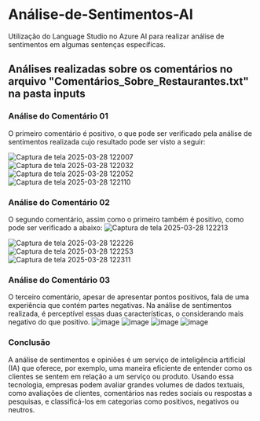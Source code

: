 # Análise-de-Sentimentos-AI
Utilização do Language Studio no Azure AI para realizar análise de sentimentos em algumas sentenças específicas.

## Análises realizadas sobre os comentários no arquivo "Comentários_Sobre_Restaurantes.txt" na pasta inputs

### Análise do Comentário 01
O primeiro comentário é positivo, o que pode ser verificado pela análise de sentimentos realizada cujo resultado pode ser visto a seguir: 

![Captura de tela 2025-03-28 122007](https://github.com/user-attachments/assets/abaff27e-e13a-45a1-b90c-25df1b9041b8)
![Captura de tela 2025-03-28 122032](https://github.com/user-attachments/assets/0f199a17-152c-4ed6-a493-5f1789520691)
![Captura de tela 2025-03-28 122052](https://github.com/user-attachments/assets/9dc7092c-8923-4b84-9da9-de55bc16fa91)
![Captura de tela 2025-03-28 122110](https://github.com/user-attachments/assets/fc177d17-b8a8-4702-9285-d3cfae5ad0ab)


### Análise do Comentário 02
O segundo comentário, assim como o primeiro também é positivo, como pode ser verificado a abaixo:
![Captura de tela 2025-03-28 122213](https://github.com/user-attachments/assets/7e7acb3b-7733-4dd4-86a4-90ebaf258178)

![Captura de tela 2025-03-28 122226](https://github.com/user-attachments/assets/376be60e-9623-41d0-803a-957762719b7a)
![Captura de tela 2025-03-28 122253](https://github.com/user-attachments/assets/b8ad5604-c3fa-4635-b8d2-0ad5ed82e166)
![Captura de tela 2025-03-28 122311](https://github.com/user-attachments/assets/0b256b7e-658e-4e4e-8872-857750171d2d)


### Análise do Comentário 03
O terceiro comentário, apesar de apresentar pontos positivos, fala de uma experiência que contém partes negativas. Na análise de sentimentos realizada, é perceptível essas duas características, o considerando mais negativo do que positivo.
![image](https://github.com/user-attachments/assets/01952467-14b6-41ec-8c00-b5f423fa202a)
![image](https://github.com/user-attachments/assets/fe44e3fa-3b54-4df6-97e3-8059b06537d3)
![image](https://github.com/user-attachments/assets/80d30fc5-be66-4232-88af-d52a2ac54973)
![image](https://github.com/user-attachments/assets/e0d3ae97-b310-4239-bb5e-1e462ae24bc9)


### Conclusão 

A análise de sentimentos e opiniões é um serviço de inteligência artificial (IA) que oferece, por exemplo, uma maneira eficiente de entender como os clientes se sentem em relação a um serviço ou produto. Usando essa tecnologia, empresas podem avaliar grandes volumes de dados textuais, como avaliações de clientes, comentários nas redes sociais ou respostas a pesquisas, e classificá-los em categorias como positivos, negativos ou neutros.

